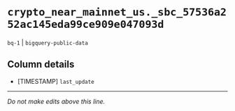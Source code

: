 # `crypto_near_mainnet_us._sbc_57536a252ac145eda99ce909e047093d`
`bq-1` | `bigquery-public-data`

## Column details
* [TIMESTAMP] `last_update`

-------------------------------------------------------------------------------
*Do not make edits above this line.*

